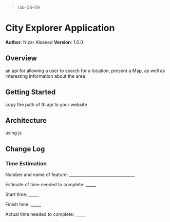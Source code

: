 > lab-06-09
#  City Explorer Application

**Author**: Nizar Alsaeed
**Version**: 1.0.0 
## Overview
an api for allowing a user to search for a location, present a Map, as well as interesting information about the area

## Getting Started
<!-- What are the steps that a user must take in order to build this app on their own machine and get it running? -->
copy the path of th api to your website

## Architecture
<!-- Provide a detailed description of the application design. What technologies (languages, libraries, etc) you're using, and any other relevant design information. -->

using js

## Change Log
<!-- Use this area to document the iterative changes made to your application as each feature is successfully implemented. Use time stamps. Here's an examples:

01-01-2001 4:59pm - Application now has a fully-functional express server, with a GET route for the location resource.

## Credits and Collaborations
<!-- Give credit (and a link) to other people or resources that helped you build this application. -->


### Time Estimation

Number and name of feature: ________________________________

Estimate of time needed to complete: _____

Start time: _____

Finish time: _____

Actual time needed to complete: _____